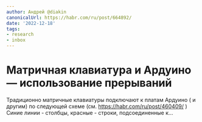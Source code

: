 ```yaml
---
author: Андрей @diakin
canonicalUrl: https://habr.com/ru/post/664892/
date: '2022-12-18'
tags:
- research
- inbox
---
```


# Матричная клавиатура и Ардуино — использование прерываний

Традиционно матричные клавиатуры подключают к платам Ардуино ( и другим) по следующей схеме (см. https://habr.com/ru/post/460409/ ) Синие линии - столбцы, красные - строки, подсоединенные к...